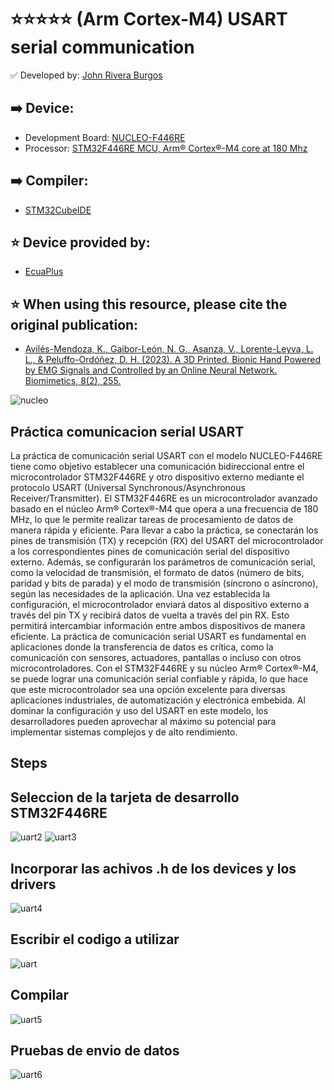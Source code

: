 # ⭐⭐⭐⭐⭐ (Arm Cortex-M4) USART serial communication
✅ Developed by: [John Rivera Burgos](https://www.linkedin.com/in/john-rivera-burgos-bb703079/)
## ➡️ Device:
- Development Board: [NUCLEO-F446RE](https://www.st.com/en/evaluation-tools/nucleo-f446re.html)
- Processor: [STM32F446RE MCU, Arm® Cortex®-M4 core at 180 Mhz](https://www.st.com/en/microcontrollers-microprocessors/stm32f446re.html)
## ➡️ Compiler:
- [STM32CubeIDE](https://www.st.com/en/development-tools/stm32cubeide.html)
## ⭐ Device provided by:
- [EcuaPlus](https://www.facebook.com/Ecuapluss/?locale=es_LA)
## ⭐ When using this resource, please cite the original publication:
- [Avilés-Mendoza, K., Gaibor-León, N. G., Asanza, V., Lorente-Leyva, L. L., & Peluffo-Ordóñez, D. H. (2023). A 3D Printed, Bionic Hand Powered by EMG Signals and Controlled by an Online Neural Network. Biomimetics, 8(2), 255.](https://www.mdpi.com/2313-7673/8/2/255)

![nucleo](https://github.com/vasanza/STM32/assets/12642226/5645a53e-c9e9-49b1-9f98-01fbad3fd3ec)

## Práctica comunicacion serial USART
La práctica de comunicación serial USART con el modelo NUCLEO-F446RE tiene como objetivo establecer una comunicación bidireccional entre el microcontrolador STM32F446RE y otro dispositivo externo mediante el protocolo USART (Universal Synchronous/Asynchronous Receiver/Transmitter). El STM32F446RE es un microcontrolador avanzado basado en el núcleo Arm® Cortex®-M4 que opera a una frecuencia de 180 MHz, lo que le permite realizar tareas de procesamiento de datos de manera rápida y eficiente.
Para llevar a cabo la práctica, se conectarán los pines de transmisión (TX) y recepción (RX) del USART del microcontrolador a los correspondientes pines de comunicación serial del dispositivo externo. Además, se configurarán los parámetros de comunicación serial, como la velocidad de transmisión, el formato de datos (número de bits, paridad y bits de parada) y el modo de transmisión (síncrono o asíncrono), según las necesidades de la aplicación.
Una vez establecida la configuración, el microcontrolador enviará datos al dispositivo externo a través del pin TX y recibirá datos de vuelta a través del pin RX. Esto permitirá intercambiar información entre ambos dispositivos de manera eficiente.
La práctica de comunicación serial USART es fundamental en aplicaciones donde la transferencia de datos es crítica, como la comunicación con sensores, actuadores, pantallas o incluso con otros microcontroladores. Con el STM32F446RE y su núcleo Arm® Cortex®-M4, se puede lograr una comunicación serial confiable y rápida, lo que hace que este microcontrolador sea una opción excelente para diversas aplicaciones industriales, de automatización y electrónica embebida. Al dominar la configuración y uso del USART en este modelo, los desarrolladores pueden aprovechar al máximo su potencial para implementar sistemas complejos y de alto rendimiento.

## Steps
## Seleccion de la tarjeta de desarrollo STM32F446RE
![uart2](https://github.com/vasanza/STM32/assets/12642226/e1780153-6cae-4052-9bd4-7303efe4d19a)
![uart3](https://github.com/vasanza/STM32/assets/12642226/7884bf80-70e2-4a80-9320-936fa2ab9de8)
## Incorporar las achivos .h de los devices y los drivers
![uart4](https://github.com/vasanza/STM32/assets/12642226/61b44ee5-37c9-46fd-9eb7-1eba41dea17b)
## Escribir el codigo a utilizar
![uart](https://github.com/vasanza/STM32/assets/12642226/d03c0476-546a-4f85-8dc6-1f015bf0130c)
## Compilar
![uart5](https://github.com/vasanza/STM32/assets/12642226/d5026045-6802-4261-adee-c62b8f50cf1e)
## Pruebas de envio de datos
![uart6](https://github.com/vasanza/STM32/assets/12642226/dd3a4f6c-4212-45d1-84b7-67b4cf61ac5b)
